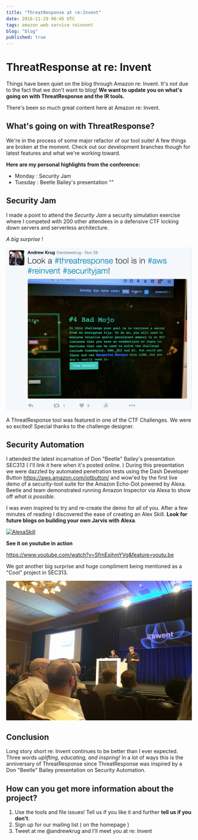 ```yaml
---
title: "ThreatResponse at re:Invent"
date: 2016-11-29 06:45 UTC
tags: amazon web service reinvent
blog: "blog"
published: true
---
```


# ThreatResponse at re: Invent

Things have been quiet on the blog through Amazon re: Invent.  It's not due to the fact that we don't want to blog!  __We want to update you on what's going on with ThreatResponse and the IR tools.__

There's been so much great content here at Amazon re: Invent.

## What's going on with ThreatResponse?

We're in the process of some major refactor of our tool suite!  A few things are broken at the moment.  Check out our development branches though for latest features and what we're working toward.

__Here are my personal highlights from the conference:__

* Monday : Security Jam
* Tuesday : Beetle Bailey's presentation ""


## Security Jam

I made a point to attend the _Security Jam_ a security simulation exercise where I competed with 200 other attendees in a defensive CTF locking down servers and serverless architecture.  

_A big surprise_ !

![marhso-sirs](2016-11-29-threatresponse_at_reinvent/marsho.png)

A ThreatResponse tool was featured in one of the CTF Challenges.  We were so excited!  Special thanks to the challenge designer.

## Security Automation

I attended the latest incarnation of Don "Beetle" Bailey's presentation SEC313 ( I'll link it here when it's posted online. )  During this presentation we were dazzled by automated penetration tests using the Dash Developer Button https://aws.amazon.com/iotbutton/ and wow'ed by the first live demo of a security-tool suite for the Amazon Echo-Dot powered by Alexa.  Beetle and team demonstrated running Amazon Inspector via Alexa to show off _what is possible_.

I was even inspired to try and re-create the demo for all of you.  After a few minutes of reading I discovered the ease of creating an Alex Skill.  __Look for future blogs on building your own Jarvis with Alexa__.  

[![AlexaSkill](https://i.ytimg.com/vi/SfmEsjhmYVg/hqdefault.jpg)](https://www.youtube.com/watch?v=SfmEsjhmYVg&feature=youtu.be")

__See it on youtube in action__

https://www.youtube.com/watch?v=SfmEsjhmYVg&feature=youtu.be

We got another big surprise and huge compliment being mentioned as a "Cool" project in SEC313.  

![beetle](2016-11-29-threatresponse_at_reinvent/beetle.jpg)

## Conclusion

Long story short re: Invent continues to be better than I ever expected.  Three words _uplifting, educating, and inspring!_ In a lot of ways this is the anniversary of ThreatResponse since ThreatResponse was inspired by a Don "Beetle" Bailey presentation on Security Automation.  

## How can you get more information about the project?  

1. Use the tools and file issues!  Tell us if you like it and further __tell us if you don't__.  
2. Sign up for our mailing list ( on the homepage )
3. Tweet at me @andrewkrug and I'll meet you at re: Invent
